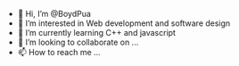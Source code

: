 - 👋 Hi, I’m @BoydPua
- 👀 I’m interested in Web development and software design
- 🌱 I’m currently learning C++ and javascript
- 💞️ I’m looking to collaborate on ...
- 📫 How to reach me ...

<!---
BoydPua/BoydPua is a ✨ special ✨ repository because its `README.md` (this file) appears on your GitHub profile.
You can click the Preview link to take a look at your changes.
--->
